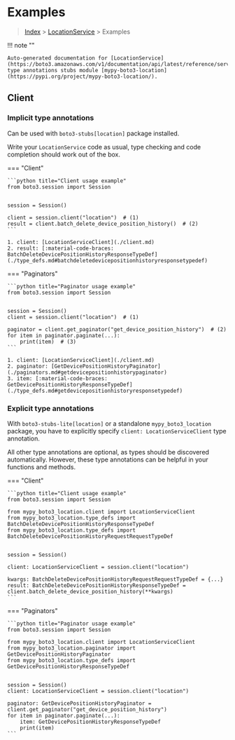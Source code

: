 # Examples

> [Index](../README.md) > [LocationService](./README.md) > Examples

!!! note ""

    Auto-generated documentation for [LocationService](https://boto3.amazonaws.com/v1/documentation/api/latest/reference/services/location.html#LocationService)
    type annotations stubs module [mypy-boto3-location](https://pypi.org/project/mypy-boto3-location/).

## Client

### Implicit type annotations

Can be used with `boto3-stubs[location]` package installed.

Write your `LocationService` code as usual,
type checking and code completion should work out of the box.


=== "Client"

    ```python title="Client usage example"
    from boto3.session import Session


    session = Session()

    client = session.client("location")  # (1)
    result = client.batch_delete_device_position_history()  # (2)
    ```

    1. client: [LocationServiceClient](./client.md)
    2. result: [:material-code-braces: BatchDeleteDevicePositionHistoryResponseTypeDef](./type_defs.md#batchdeletedevicepositionhistoryresponsetypedef) 



=== "Paginators"

    ```python title="Paginator usage example"
    from boto3.session import Session


    session = Session()
    client = session.client("location")  # (1)

    paginator = client.get_paginator("get_device_position_history")  # (2)
    for item in paginator.paginate(...):
        print(item)  # (3)
    ```

    1. client: [LocationServiceClient](./client.md)
    2. paginator: [GetDevicePositionHistoryPaginator](./paginators.md#getdevicepositionhistorypaginator)
    3. item: [:material-code-braces: GetDevicePositionHistoryResponseTypeDef](./type_defs.md#getdevicepositionhistoryresponsetypedef) 




### Explicit type annotations

With `boto3-stubs-lite[location]`
or a standalone `mypy_boto3_location` package, you have to explicitly specify `client: LocationServiceClient` type annotation.

All other type annotations are optional, as types should be discovered automatically.
However, these type annotations can be helpful in your functions and methods.


=== "Client"

    ```python title="Client usage example"
    from boto3.session import Session

    from mypy_boto3_location.client import LocationServiceClient
    from mypy_boto3_location.type_defs import BatchDeleteDevicePositionHistoryResponseTypeDef
    from mypy_boto3_location.type_defs import BatchDeleteDevicePositionHistoryRequestRequestTypeDef


    session = Session()

    client: LocationServiceClient = session.client("location")

    kwargs: BatchDeleteDevicePositionHistoryRequestRequestTypeDef = {...}
    result: BatchDeleteDevicePositionHistoryResponseTypeDef = client.batch_delete_device_position_history(**kwargs)
    ```



=== "Paginators"

    ```python title="Paginator usage example"
    from boto3.session import Session

    from mypy_boto3_location.client import LocationServiceClient
    from mypy_boto3_location.paginator import GetDevicePositionHistoryPaginator
    from mypy_boto3_location.type_defs import GetDevicePositionHistoryResponseTypeDef


    session = Session()
    client: LocationServiceClient = session.client("location")

    paginator: GetDevicePositionHistoryPaginator = client.get_paginator("get_device_position_history")
    for item in paginator.paginate(...):
        item: GetDevicePositionHistoryResponseTypeDef
        print(item)
    ```




